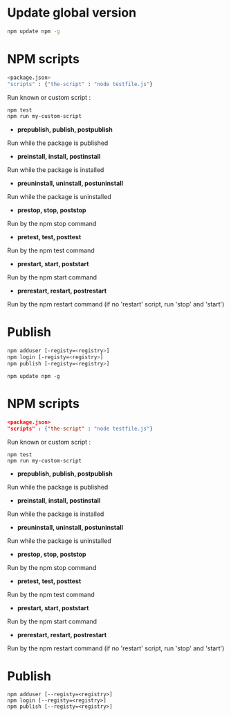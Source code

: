 # Update global version

```bash
npm update npm -g
```


# NPM scripts

```bash
<package.json>
"scripts" : {"the-script" : "node testfile.js"}
```
Run known or custom script :
```bash
npm test
npm run my-custom-script
```

 * **prepublish, publish, postpublish**

Run while the package is published

 * **preinstall, install, postinstall**

Run while the package is installed

 * **preuninstall, uninstall, postuninstall**

Run while the package is uninstalled

 * **prestop, stop, poststop**

Run by the npm stop command

 * **pretest, test, posttest**

Run by the npm test command

 * **prestart, start, poststart**

Run by the npm start command

 * **prerestart, restart, postrestart**

Run by the npm restart command (if no 'restart' script, run 'stop' and 'start')

# Publish

```bash
npm adduser [-registy=<registry>]
npm login [-registy=<registry>]
npm publish [-registy=<registry>]
```

```npm
npm update npm -g
```

# NPM scripts 

```json
<package.json>
"scripts" : {"the-script" : "node testfile.js"}
```

Run known or custom script :

```npm
npm test
npm run my-custom-script
```

 * **prepublish, publish, postpublish**

Run while the package is published

 * **preinstall, install, postinstall**

Run while the package is installed

 * **preuninstall, uninstall, postuninstall**

Run while the package is uninstalled

 * **prestop, stop, poststop**

Run by the npm stop command

 * **pretest, test, posttest**

Run by the npm test command

 * **prestart, start, poststart**

Run by the npm start command

 * **prerestart, restart, postrestart**

Run by the npm restart command (if no 'restart' script, run 'stop' and 'start')

# Publish

```npm
npm adduser [--registy=<registry>]
npm login [--registy=<registry>]
npm publish [--registy=<registry>]
```
